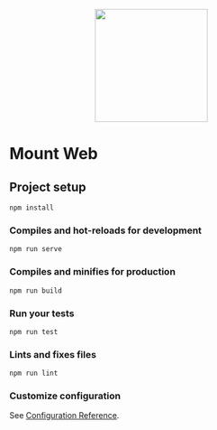 <p align="center"><img src="https://github.com/ludonvl/mount-web/blob/master/public/mount-logo-named.png" width="200"></p>

# Mount Web


## Project setup
```
npm install
```

### Compiles and hot-reloads for development
```
npm run serve
```

### Compiles and minifies for production
```
npm run build
```

### Run your tests
```
npm run test
```

### Lints and fixes files
```
npm run lint
```

### Customize configuration
See [Configuration Reference](https://cli.vuejs.org/config/).
